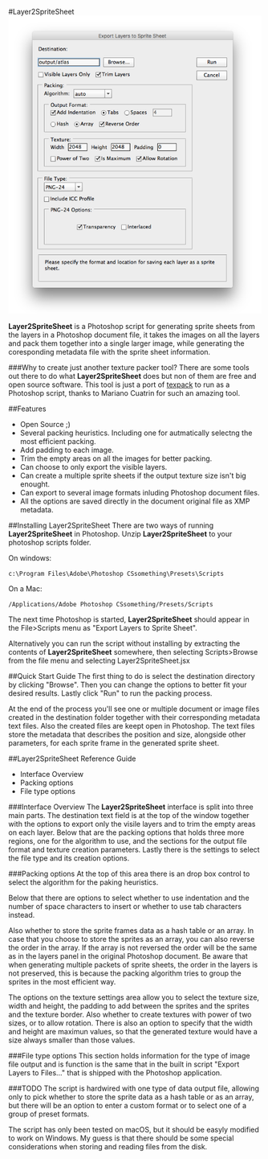 #Layer2SpriteSheet
![Layer2SpriteSheet](img/screenshot.png)

**Layer2SpriteSheet** is a Photoshop script for generating sprite sheets from the layers in a Photoshop document file, it takes the images on all the layers and pack them together into a single larger image, while generating the coresponding metadata file with the sprite sheet information.

###Why to create just another texture packer tool?
There are some tools out there to do what **Layer2SpriteSheet** does but non of them are free and open source software. This tool is just a port of [texpack](https://github.com/urraka/texpack) to run as a Photoshop script, thanks to Mariano Cuatrin for such an amazing tool.

##Features
* Open Source ;)
* Several packing heuristics. Including one for autmatically selectng the most efficient packing.
* Add padding to each image.
* Trim the empty areas on all the images for better packing.
* Can choose to only export the visible layers.
* Can create a multiple sprite sheets if the output texture size isn't big enought.
* Can export to several image formats inluding Photoshop document files.
* All the options are saved directly in the document original file as XMP metadata.  

##Installing Layer2SpriteSheet
There are two ways of running **Layer2SpriteSheet** in Photoshop.
Unzip **Layer2SpriteSheet** to your photoshop scripts folder.

On windows:
```
c:\Program Files\Adobe\Photoshop CSsomething\Presets\Scripts
```

On a Mac:
```
/Applications/Adobe Photoshop CSsomething/Presets/Scripts
```

The next time Photoshop is started, **Layer2SpriteSheet** should appear in the File>Scripts menu as "Export Layers to Sprite Sheet".

Alternatively you can run the script without installing by extracting the contents of **Layer2SpriteSheet** somewhere, then selecting Scripts>Browse from the file menu and selecting Layer2SpriteSheet.jsx

##Quick Start Guide
The first thing to do is select the destination directory by clicking "Browse". Then you can change the options to better fit your desired results. Lastly click "Run" to run the packing process.

At the end of the process you'll see one or multiple document or image files created in the destination folder together with their corresponding metadata text files. Also the created files are keept open in Photoshop. The text files store the metadata that describes the position and size, alongside other parameters, for each sprite frame in the generated sprite sheet.

##Layer2SpriteSheet Reference Guide
* Interface Overview
* Packing options
* File type options

###Interface Overview
The **Layer2SpriteSheet** interface is split into three main parts. The destination text field is at the top of the window together with the options to export only the visile layers and to trim the empty areas on each layer. Below that are the packing options that holds three more regions, one for the algorithm to use, and the sections for the output file format and texture creation parameters. Lastly there is the settings to select the file type and its creation options.

###Packing options
At the top of this area there is an drop box control to select the algorithm for the paking heuristics.

Below that there are options to select whether to use indentation and the number of space characters to insert or whether to use tab characters instead.

Also whether to store the sprite frames data as a hash table or an array. In case that you choose to store the sprites as an array, you can also reverse the order in the array. If the array is not reversed the order will be the same as in the layers panel in the original Photoshop document. Be aware that when generating multiple packets of sprite sheets, the order in the layers is not preserved, this is because the packing algorithm tries to group the sprites in the most efficient way.

The options on the texture settings area allow you to select the texture size, width and height, the padding to add between the sprites and the sprites and the texture border. Also whether to create textures with power of two sizes, or to allow rotation. There is also an option to specify that the width and height are maximun values, so that the generated texture would have a size always smaller than those values.     

###File type options
This section holds information for the type of image file output and is function is the same that in the built in script "Export Layers to Files..." that is shipped with the Photoshop application.

###TODO
The script is hardwired with one type of data output file, allowing only to pick whether to store the sprite data as a hash table or as an array, but there will be an option to enter a custom format or to select one of a group of preset formats.

The script has only been tested on macOS, but it should be easyly modified to work on Windows. My guess is that there should be some special considerations when storing and reading files from the disk.  
